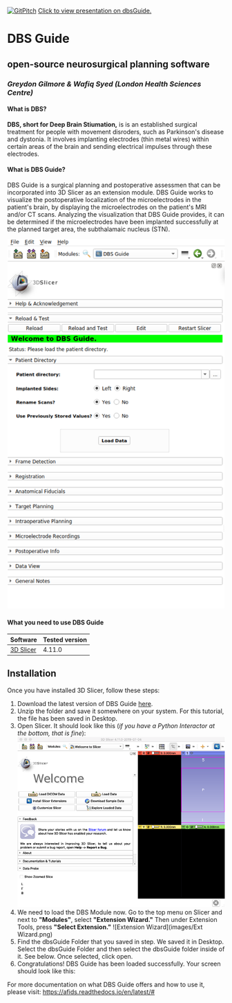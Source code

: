 [![GitPitch](https://gitpitch.com/assets/badge.svg)](https://gitpitch.com/greydongilmore/slideshows/master?p=labretreat_2019#/) 
[Click to view presentation on dbsGuide.](https://gitpitch.com/greydongilmore/slideshows/master?p=labretreat_2019#/) 

# DBS Guide
## open-source neurosurgical planning software
### *Greydon Gilmore & Wafiq Syed (London Health Sciences Centre)*

#### What is DBS?
**DBS, short for Deep Brain Stiumation,** is is an established surgical treatment for people with movement disroders, such as Parkinson's disease and dystonia. It involves implanting electrodes (thin metal wires) within certain areas of the brain and sending electrical impulses through these electrodes.

#### What is DBS Guide?
DBS Guide is a surgical planning and postoperative assessmen that can be incorporated into 3D Slicer as an extension module. DBS Guide works to visualize the postoperative localization of the microelectrodes in the patient's brain, by displaying the microelectrodes on the patient's MRI and/or CT scans. Analyzing the visualization that DBS Guide provides, it can be determined if the microelectrodes have been implanted successfully at the planned target area, the subthalamaic nucleus (STN).

![DBS Guide User Interface](images/Picture1.png) 
#### What you need to use DBS Guide

| Software                                  | Tested version |
|-------------------------------------------|----------------|
| [3D Slicer](https://download.slicer.org/) | 4.11.0         |

## Installation
Once you have installed 3D Slicer, follow these steps:
1. Download the latest version of DBS Guide [here](https://github.com/greydongilmore/dbsGuide/archive/master.zip).
2. Unzip the folder and save it somewhere on your system. For this tutorial, the file has been saved in Desktop. 
3. Open Slicer. It should look like this (*if you have a Python Interactor at the bottom, that is fine*): 
![Slicer Welcome](images/Slicer-Welcome.png)
3. We need to load the DBS Module now. Go to the top menu on Slicer and next to **"Modules"**, select **"Extension Wizard."** Then under Extension Tools, press **"Select Extension."** 
![Extension Wizard](images/Ext Wizard.png)
4. Find the dbsGuide Folder that you saved in step. We saved it in Desktop. Select the dbsGuide Folder and then select the dbsGuide folder inside of it. See below. Once selected, click open. 
5. Congratulations! DBS Guide has been loaded successfully. Your screen should look like this: 

For more documentation on what DBS Guide offers and how to use it, please visit: https://afids.readthedocs.io/en/latest/#
